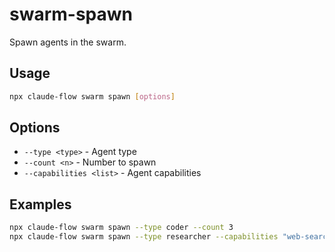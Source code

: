 # swarm-spawn

Spawn agents in the swarm.

## Usage

```bash
npx claude-flow swarm spawn [options]
```

## Options

- `--type <type>` - Agent type
- `--count <n>` - Number to spawn
- `--capabilities <list>` - Agent capabilities

## Examples

```bash
npx claude-flow swarm spawn --type coder --count 3
npx claude-flow swarm spawn --type researcher --capabilities "web-search,analysis"
```
